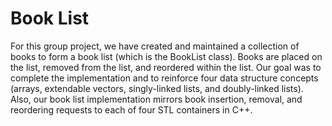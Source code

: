 # Book List
For this group project, we have created and maintained a collection of books to form a book list (which is the BookList class).
Books are placed on the list, removed from the list, and reordered within the list. Our goal was to complete the implementation and
to reinforce four data structure concepts (arrays, extendable vectors, singly-linked lists, and doubly-linked lists).
Also, our book list implementation mirrors book insertion, removal, and reordering requests to each of four STL containers in C++.
